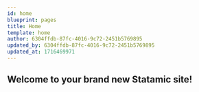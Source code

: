 ```yaml
---
id: home
blueprint: pages
title: Home
template: home
author: 6304ffdb-87fc-4016-9c72-2451b5769895
updated_by: 6304ffdb-87fc-4016-9c72-2451b5769895
updated_at: 1716469971
---
```

## Welcome to your brand new Statamic site!